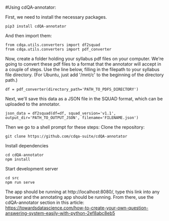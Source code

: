 #Using cdQA-annotator:

First, we need to install the necessary packages.

```shell
pip3 install cdQA-annotator
```

And then import them:

```shell
from cdqa.utils.converters import df2squad
from cdqa.utils.converters import pdf_converter
```

Now, create a folder holding your syllabus pdf files on your computer.
We're going to convert these pdf files to a format that the annotator will
accept in a couple of steps. Use the line below, filling in the
filepath to your syllabus file directory.
(For Ubuntu, just add '/mnt/c' to the beginning of the directory path.)

```shell
df = pdf_converter(directory_path='PATH_TO_PDFS_DIRECTORY')
```

Next, we'll save this data as a JSON file in the SQUAD format, which can
be uploaded to the annotator.

```shell
json_data = df2squad(df=df, squad_version='v1.1', output_dir='PATH_TO_OUTPUT_JSON', filename='FILENAME.json')
```

Then we go to a shell prompt for these steps:
Clone the repository:

```shell
git clone https://github.com/cdqa-suite/cdQA-annotator
```

Install dependencies

```shell
cd cdQA-annotator
npm install
```

Start development server

```shell
cd src
npm run serve
```

The app should be running at http://localhost:8080/, type this link into any browser
and the annotating app should be running. From there, use the cdQA-annotator section
in this article:
https://towardsdatascience.com/how-to-create-your-own-question-answering-system-easily-with-python-2ef8abc8eb5

